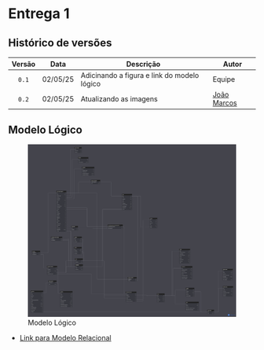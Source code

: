 # Entrega 1

## Histórico de versões

| Versão |    Data    | Descrição               | Autor                                                                                                                 |
| :----: | :--------: | ----------------------- | --------------------------------------------------------------------------------------------------------------------- |
| `0.1`  | 02/05/25 |  Adicinando a figura e link do modelo lógico  |        Equipe                |
| `0.2`  | 02/05/25 | Atualizando as imagens | [João Marcos](https://github.com/JJOAOMARCOS) |

## Modelo Lógico

<figure markdown="span">
<img src="https://raw.githubusercontent.com/SBD1/2025.1-CallOfCthulhu/be9f41704cd1620aa79b8a48786f9ec49bf6923c/docs/assets/ML.png">
  <figcaption>Modelo Lógico</figcaption>
</figure>

- [Link para Modelo Relacional](https://dbdiagram.io/d/Copy-of-Untitled-Diagram-68142d861ca52373f527d52f)
